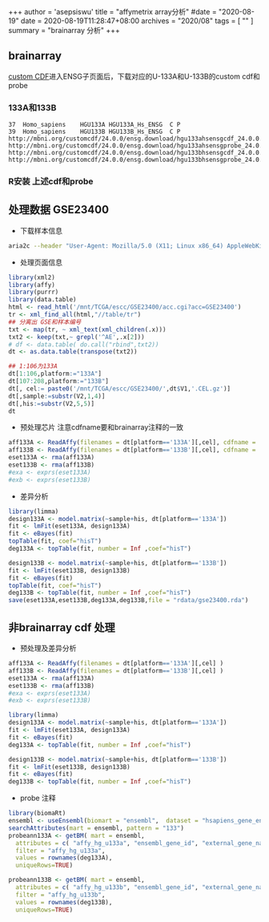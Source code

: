 +++
author = 'asepsiswu'
title = "affymetrix array分析"
#date = "2020-08-19"
date = 2020-08-19T11:28:47+08:00
archives = "2020/08" 
tags = [ "" ]
summary = "brainarray 分析"
+++

## brainarray 
[custom CDF](http://brainarray.mbni.med.umich.edu/Brainarray/Database/CustomCDF/CDF_download.asp)进入ENSG子页面后，下载对应的U-133A和U-133B的custom cdf和 probe
### 133A和133B
```
37	Homo_sapiens	HGU133A	HGU133A_Hs_ENSG	 C P
39	Homo_sapiens	HGU133B	HGU133B_Hs_ENSG  C P
http://mbni.org/customcdf/24.0.0/ensg.download/hgu133ahsensgcdf_24.0.0.tar.gz
http://mbni.org/customcdf/24.0.0/ensg.download/hgu133ahsensgprobe_24.0.0.tar.gz
http://mbni.org/customcdf/24.0.0/ensg.download/hgu133bhsensgcdf_24.0.0.tar.gz
http://mbni.org/customcdf/24.0.0/ensg.download/hgu133bhsensgprobe_24.0.0.tar.gz
```

###  R安装 上述cdf和probe 

## 处理数据 GSE23400
- 下载样本信息
```bash
aria2c --header "User-Agent: Mozilla/5.0 (X11; Linux x86_64) AppleWebKit/537.36 (KHTML, like Gecko) Chrome/61.0.3163.100 Safari/537.36"  https://www.ncbi.nlm.nih.gov/geo/download/\?acc\=GSE23400\&format\=file
```
- 处理页面信息
```R
library(xml2)
library(affy)
library(purrr)
library(data.table)
html <- read_html('/mnt/TCGA/escc/GSE23400/acc.cgi?acc=GSE23400')
tr <- xml_find_all(html,"//table/tr")
## 分离出 GSE和样本编号
txt <- map(tr, ~ xml_text(xml_children(.x)))
txt2 <- keep(txt,~ grepl('^AE',.x[2]))
# df <- data.table( do.call("rbind",txt2))
dt <- as.data.table(transpose(txt2))

## 1:106为133A
dt[1:106,platform:="133A"]
dt[107:208,platform:="133B"]
dt[, cel:= paste0('/mnt/TCGA/escc/GSE23400/',dt$V1,'.CEL.gz')]
dt[,sample:=substr(V2,1,4)]
dt[,his:=substr(V2,5,5)]
dt
```
- 预处理芯片
注意cdfname要和brainarray注释的一致
```R
aff133A <- ReadAffy(filenames = dt[platform=='133A'][,cel], cdfname = 'HGU133A_Hs_ENSG')
aff133B <- ReadAffy(filenames = dt[platform=='133B'][,cel], cdfname = 'HGU133B_Hs_ENSG')
eset133A <- rma(aff133A)
eset133B <- rma(aff133B)
#exa <- exprs(eset133A)
#exb <- exprs(eset133B)
```
- 差异分析
```R
library(limma)
design133A <- model.matrix(~sample+his, dt[platform=='133A'])
fit <- lmFit(eset133A, design133A)
fit <- eBayes(fit)
topTable(fit, coef="hisT")
deg133A <- topTable(fit, number = Inf ,coef="hisT")

design133B <- model.matrix(~sample+his, dt[platform=='133B'])
fit <- lmFit(eset133B, design133B)
fit <- eBayes(fit)
topTable(fit, coef="hisT")
deg133B <- topTable(fit, number = Inf ,coef="hisT")
save(eset133A,eset133B,deg133A,deg133B,file = "rdata/gse23400.rda")
```
## 非brainarray cdf 处理
- 预处理及差异分析
```R
aff133A <- ReadAffy(filenames = dt[platform=='133A'][,cel] )
aff133B <- ReadAffy(filenames = dt[platform=='133B'][,cel] )
eset133A <- rma(aff133A)
eset133B <- rma(aff133B)
#exa <- exprs(eset133A)
#exb <- exprs(eset133B)

library(limma)
design133A <- model.matrix(~sample+his, dt[platform=='133A'])
fit <- lmFit(eset133A, design133A)
fit <- eBayes(fit)
deg133A <- topTable(fit, number = Inf ,coef="hisT")

design133B <- model.matrix(~sample+his, dt[platform=='133B'])
fit <- lmFit(eset133B, design133B)
fit <- eBayes(fit)
deg133B <- topTable(fit, number = Inf ,coef="hisT")
```
- probe 注释
```R
library(biomaRt)
ensembl <- useEnsembl(biomart = "ensembl",  dataset = "hsapiens_gene_ensembl")
searchAttributes(mart = ensembl, pattern = "133")
probeann133A <- getBM( mart = ensembl, 
  attributes = c( "affy_hg_u133a", "ensembl_gene_id", "external_gene_name"),
  filter = "affy_hg_u133a",
  values = rownames(deg133A),
  uniqueRows=TRUE)

probeann133B <- getBM( mart = ensembl, 
  attributes = c( "affy_hg_u133b", "ensembl_gene_id", "external_gene_name"),
  filter = "affy_hg_u133b",
  values = rownames(deg133B),
  uniqueRows=TRUE)
```
